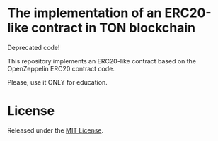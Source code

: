 The implementation of an ERC20-like contract in TON blockchain
==============================================================

Deprecated code!

This repository implements an ERC20-like contract based on the OpenZeppelin ERC20 contract code.

Please, use it ONLY for education.

License
=======

Released under the [MIT License](LICENSE).
